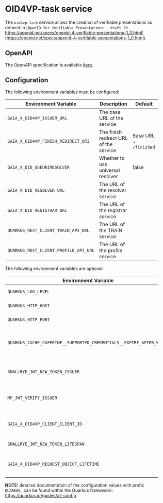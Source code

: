 # OID4VP-task service

The `oid4vp-task` service allows the creation of verifiable presentations as defined in [`OpenID for Verifiable Presentations - draft 20` https://openid.net/specs/openid-4-verifiable-presentations-1_0.html](https://openid.net/specs/openid-4-verifiable-presentations-1_0.html).

## OpenAPI

The OpenAPI specification is available [here](../../../services/oid4vp-task/deploy/openapi/openapi.yaml).

## Configuration

The following environment variables must be configured:

| Environment Variable                         | Description                                | Default                |
| -------------------------------------------- | ------------------------------------------ | ---------------------- |
| `GAIA_X_OID4VP_ISSUER_URL`                   | The base URL of the service                |                        |
| `GAIA_X_OID4VP_FINISH_REDIRECT_URI`          | The finish redirect URL of the service     | Base URL + `/finished` | 
| `GAIA_X_DID_USEUNIRESOLVER`                  | Whether to use universal resolver           | false                  |
| `GAIA_X_DID_RESOLVER_URL`                    | The URL of the resolver service            |                        |
| `GAIA_X_DID_REGISTRAR_URL`                   | The URL of the registrar service           |                        |
| `QUARKUS_REST_CLIENT_TRAIN_API_URL`          | The URL of the TRAIN service               |                        |
| `QUARKUS_REST_CLIENT_PROFILE_API_URL`        | The URL of the profile service             |                        | 


The following environment variables are optional:

| Environment Variable                                                | Description                                          | Default                 |
| ------------------------------------------------------------------- | ---------------------------------------------------- |------------------------ |
| `QUARKUS_LOG_LEVEL`                                                 | The log level.                                       | WARN                    |
| `QUARKUS_HTTP_HOST`                                                 | HTTP host to bind to.                                | localhost               |
| `QUARKUS_HTTP_PORT`                                                 | HTTP port to bind to.                                | 8093                    |
| `QUARKUS_CACHE_CAFFEINE__SUPPORTED_CREDENTIALS__EXPIRE_AFTER_WRITE` |  Cache for storing result for supported credentials. | 60s                     |
| `SMALLRYE_JWT_NEW_TOKEN_ISSUER`                                     | Issuer for JWT                                       | Base URL of the service |
| `MP_JWT_VERIFY_ISSUER`                                              | Verify Issuer for JWT                                | Base URL of the service |
| `GAIA_X_OID4VP_CLIENT_CLIENT_ID`                                    | The client id of the service                         | Base URL of the service |
| `SMALLRYE_JWT_NEW_TOKEN_LIFESPAN`                                   | The token lifespan                                   | 300                     |
| `GAIA_X_OID4VP_REQUEST_OBJECT_LIFETIME`                             | The request object lifetime                          |                         |

**NOTE:** detailed documentation of the configuration values with prefix `QUARKUS_` can be found within the Quarkus framework: https://quarkus.io/guides/all-config
